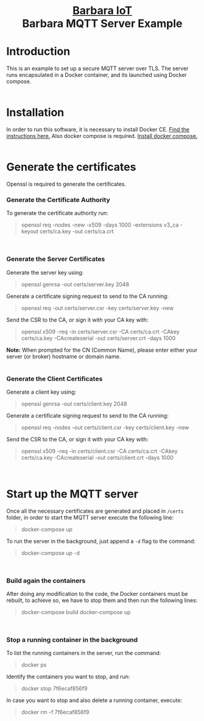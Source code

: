 <h1 align="center">
  <a href="https://www.barbaraiot.com">Barbara IoT</a><br>
  Barbara MQTT Server Example
</h1>


# Introduction
This is an example to set up a secure MQTT server over TLS. The server runs encapsulated in a Docker container, and its launched using Docker compose.
<br />
<br />

# Installation
In order to run this software, it is necessary to install Docker CE. [Find the instructions here.](https://docs.docker.com/install/) Also docker compose is required. [Install docker compose.](https://docs.docker.com/compose/install/)
<br />
<br />

# Generate the certificates
Openssl is required to generate the certificates. 
<br />

### Generate the Certificate Authority
To generate the certificate authority run:
>openssl req -nodes -new -x509 -days 1000 -extensions v3_ca -keyout certs/ca.key -out certs/ca.crt

<br />

### Generate the Server Certificates
Generate the server key using:
>openssl genrsa -out certs/server.key 2048

Generate a certificate signing request to send to the CA running:
>openssl req -out certs/server.csr -key certs/server.key -new

Send the CSR to the CA, or sign it with your CA key with:
>openssl x509 -req -in certs/server.csr -CA certs/ca.crt -CAkey certs/ca.key -CAcreateserial -out certs/server.crt -days 1000

**Note:** When prompted for the CN (Common Name), please enter either your server (or broker) hostname or domain name.
<br />
<br />
### Generate the Client Certificates
Generate a client key using:
>openssl genrsa -out certs/client.key 2048

Generate a certificate signing request to send to the CA running:
>openssl req -nodes -out certs/client.csr -key certs/client.key -new

Send the CSR to the CA, or sign it with your CA key with:
>openssl x509 -req -in certs/client.csr -CA certs/ca.crt -CAkey certs/ca.key -CAcreateserial -out certs/client.crt -days 1000

<br />

# Start up the MQTT server
Once all the necessary certificates are generated and placed in `/certs` folder, in order to start the MQTT server execute the following line: 
> docker-compose up

To run the server in the background, just append a `-d` flag to the command:
> docker-compose up -d

<br />

### Build again the containers
After doing any modification to the code, the Docker containers must be rebuilt, to achieve so, we have to stop them and then run the following lines:
>docker-compose build
>docker-compose up

<br />

### Stop a running container in the background
To list the running containers in the server, run the command:
>docker ps

Identify the containers you want to stop, and run:
>docker stop 7f6ecaf856f9

In case you want to stop and also delete a running container, execute: 
>docker rm -f  7f6ecaf856f9
